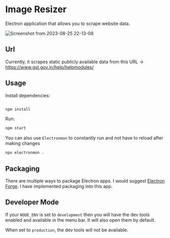 # Image Resizer

Electron application that allows you to scrape website data.

![Screenshot from 2023-08-25 22-13-08](https://github.com/vikkastiwari/web-scrapper/assets/51874681/8459b225-e326-4637-b952-1a73b12ba940)

## Url

Currently, it scrapes static publicly available data from this URL -> https://www.gst.gov.in/help/helpmodules/

## Usage

Install dependencies:

```bash

npm install
```

Run:

```bash
npm start
```

You can also use `Electronmon` to constantly run and not have to reload after making changes

```bash
npx electronmon .
```

## Packaging

There are multiple ways to package Electron apps. I would suggest [Electron Forge](https://www.electronforge.io/). I have implemented packaging into this app.

## Developer Mode

If your `NODE_ENV` is set to `development` then you will have the dev tools enabled and available in the menu bar. It will also open them by default.

When set to `production`, the dev tools will not be available.
